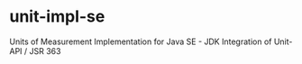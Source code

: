 unit-impl-se
============

Units of Measurement Implementation for Java SE - JDK Integration of Unit-API / JSR 363
